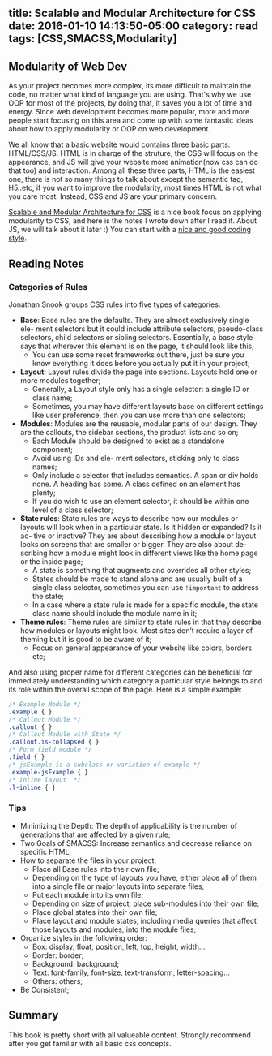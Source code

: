 title: Scalable and Modular Architecture for CSS
date: 2016-01-10 14:13:50-05:00
category: read
tags: [CSS,SMACSS,Modularity]
---

## Modularity of Web Dev

As your project becomes more complex, its more difficult to maintain the code, no matter what kind of language you are using. That's why we use OOP for most of the projects, by doing that, it saves you a lot of time and energy. Since web development becomes more popular, more and more people start focusing on this area and come up with some fantastic ideas about how to apply modularity or OOP on web development.

We all know that a basic website would contains three basic parts: HTML/CSS/JS. HTML is in charge of the struture, the CSS will focus on the appearance, and JS will give your website more animation(now css can do that too) and interaction. Among all these three parts, HTML is the easiest one, there is not so many things to talk about except the semantic tag, H5..etc, if you want to improve the modularity, most times HTML is not what you care most. Instead, CSS and JS are your primary concern.

[Scalable and Modular Architecture for CSS](https://smacss.com/) is a nice book focus on applying modularity to CSS, and here is the notes I wrote down after I read it. About JS, we will talk about it later :) You can start with a [nice and good coding style](http://taoalpha.me/blog/2016/01/09/read-javascript-coding-style/).

## Reading Notes

### Categories of Rules

Jonathan Snook groups CSS rules into five types of categories:

- **Base**: Base rules are the defaults. They are almost exclusively single ele- ment selectors but it could include attribute selectors, pseudo-class selectors, child selectors or sibling selectors. Essentially, a base style says that wherever this element is on the page, it should look like this;
  - You can use some reset frameworks out there, just be sure you know everything it does before you actually put it in your project;
- **Layout**: Layout rules divide the page into sections. Layouts hold one or more modules together;
  - Generally, a Layout style only has a single selector: a single ID or class name;
  - Sometimes, you may have different layouts base on different settings like user preference, then you can use more than one selectors;
- **Modules**: Modules are the reusable, modular parts of our design. They are the callouts, the sidebar sections, the product lists and so on;
  - Each Module should be designed to exist as a standalone component;
  - Avoid using IDs and ele- ment selectors, sticking only to class names;
  - Only include a selector that includes semantics. A span or div holds none. A heading has some. A class defined on an element has plenty;
  - If you do wish to use an element selector, it should be within one level of a class selector;
- **State rules**: State rules are ways to describe how our modules or layouts will look when in a particular state. Is it hidden or expanded? Is it ac- tive or inactive? They are about describing how a module or layout looks on screens that are smaller or bigger. They are also about de- scribing how a module might look in different views like the home page or the inside page;
  - A state is something that augments and overrides all other styles;
  - States should be made to stand alone and are usually built of a single class selector, sometimes you can use `!important` to address the state;
  - In a case where a state rule is made for a specific module, the state class name should include the module name in it;
- **Theme rules**: Theme rules are similar to state rules in that they describe how modules or layouts might look. Most sites don’t require a layer of theming but it is good to be aware of it;
  - Focus on general appearance of your website like colors, borders etc;

And also using proper name for different categories can be beneficial for immediately understanding which category a particular style belongs to and its role within the overall scope of the page. Here is a simple example:

``` CSS
/* Example Module */
.example { }
/* Callout Module */
.callout { }
/* Callout Module with State */
.callout.is-collapsed { }
/* Form field module */
.field { }
/* jsExample is a subclass or variation of example */
.example-jsExample { }
/* Inline layout  */
.l-inline { }
```

### Tips

- Minimizing the Depth: The depth of applicability is the number of generations that are affected by a given rule;
- Two Goals of SMACSS: Increase semantics and decrease reliance on specific HTML;
- How to separate the files in your project:
  - Place all Base rules into their own file;
  - Depending on the type of layouts you have, either place all of them into a single file or major layouts into separate files;
  - Put each module into its own file;
  - Depending on size of project, place sub-modules into their own file;
  - Place global states into their own file;
  - Place layout and module states, including media queries that affect those layouts and modules, into the module files;
- Organize styles in the following order:
  - Box: display, float, position, left, top, height, width...
  - Border: border;
  - Background: background;
  - Text: font-family, font-size, text-transform, letter-spacing...
  - Others: others;
- Be Consistent;


## Summary

This book is pretty short with all valueable content. Strongly recommend after you get familiar with all basic css concepts.
